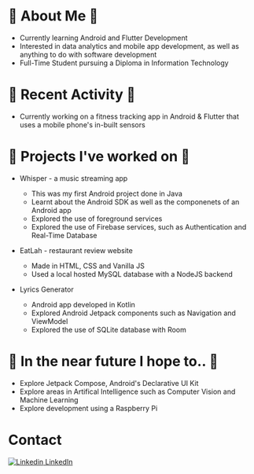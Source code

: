 # 🌼 About Me 🌼
* Currently learning Android and Flutter Development
* Interested in data analytics and mobile app development, as well as anything to do with software development
* Full-Time Student pursuing a Diploma in Information Technology

# 🍄 Recent Activity 🍄
* Currently working on a fitness tracking app in Android & Flutter that uses a mobile phone's in-built sensors

# 🌻 Projects I've worked on 🌻
* Whisper - a music streaming app
  * This was my first Android project done in Java
  * Learnt about the Android SDK as well as the componenets of an Android app 
  * Explored the use of foreground services
  * Explored the use of Firebase services, such as Authentication and Real-Time Database

* EatLah - restaurant review website
  * Made in HTML, CSS and Vanilla JS
  * Used a local hosted MySQL database with a NodeJS backend
* Lyrics Generator
  * Android app developed in Kotlin
  * Explored Android Jetpack components such as Navigation and ViewModel
  * Explored the use of SQLite database with Room

# 💮 In the near future I hope to.. 💮
* Explore Jetpack Compose, Android's Declarative UI Kit
* Explore areas in Artifical Intelligence such as Computer Vision and Machine Learning
* Explore development using a Raspberry Pi 
# Contact
[![Linkedin](https://i.stack.imgur.com/gVE0j.png) LinkedIn](https://www.linkedin.com/in/joeyllp/)
<!--
**jyorien/jyorien** is a ✨ _special_ ✨ repository because its `README.md` (this file) appears on your GitHub profile.

Here are some ideas to get you started:

- 🔭 I’m currently working on Android and Flutter
- 🌱 I’m currently learning ...
- 👯 I’m looking to collaborate on ...
- 🤔 I’m looking for help with ...
- 💬 Ask me about ...
- 📫 How to reach me: ...
- 😄 Pronouns: ...
- ⚡ Fun fact: ...
-->
